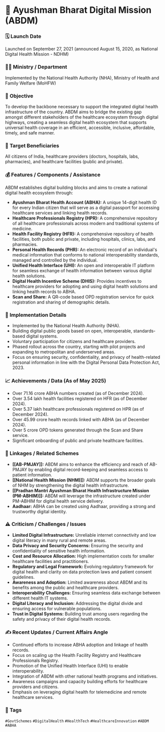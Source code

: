 # 📌 Ayushman Bharat Digital Mission (ABDM)

### 🗓️ **Launch Date**
Launched on September 27, 2021 (announced August 15, 2020, as National Digital Health Mission - NDHM)

### 🧑‍🏫 **Ministry / Department**
Implemented by the National Health Authority (NHA), Ministry of Health and Family Welfare (MoHFW)

### 🎯 **Objective**
To develop the backbone necessary to support the integrated digital health infrastructure of the country. ABDM aims to bridge the existing gap amongst different stakeholders of the healthcare ecosystem through digital highways, creating a seamless digital health ecosystem that supports universal health coverage in an efficient, accessible, inclusive, affordable, timely, and safe manner.

### 👥 **Target Beneficiaries**
All citizens of India, healthcare providers (doctors, hospitals, labs, pharmacies), and healthcare facilities (public and private).

### 💰 **Features / Components / Assistance**
ABDM establishes digital building blocks and aims to create a national digital health ecosystem through:
- **Ayushman Bharat Health Account (ABHA):** A unique 14-digit health ID for every Indian citizen that will serve as a digital passport for accessing healthcare services and linking health records.
- **Healthcare Professionals Registry (HPR):** A comprehensive repository of all healthcare professionals across modern and traditional systems of medicine.
- **Health Facility Registry (HFR):** A comprehensive repository of health facilities, both public and private, including hospitals, clinics, labs, and pharmacies.
- **Personal Health Records (PHR):** An electronic record of an individual's medical information that conforms to national interoperability standards, managed and controlled by the individual.
- **Unified Health Interface (UHI):** An open and interoperable IT platform for seamless exchange of health information between various digital health solutions.
- **Digital Health Incentive Scheme (DHIS):** Provides incentives to healthcare providers for adopting and using digital health solutions and linking health records to ABHA.
- **Scan and Share:** A QR-code based OPD registration service for quick registration and sharing of demographic details.

### 📍 **Implementation Details**
- Implemented by the National Health Authority (NHA).
- Building digital public goods based on open, interoperable, standards-based digital systems.
- Voluntary participation for citizens and healthcare providers.
- Phased rollout across the country, starting with pilot projects and expanding to metropolitan and underserved areas.
- Focus on ensuring security, confidentiality, and privacy of health-related personal information in line with the Digital Personal Data Protection Act, 2023.

### 📈 **Achievements / Data** (As of May 2025)
- Over 71.16 crore ABHA numbers created (as of December 2024).
- Over 3.54 lakh health facilities registered on HFR (as of December 2024).
- Over 5.37 lakh healthcare professionals registered on HPR (as of December 2024).
- Over 45.99 crore health records linked with ABHA (as of December 2024).
- Over 5 crore OPD tokens generated through the Scan and Share service.
- Significant onboarding of public and private healthcare facilities.

### 🧩 **Linkages / Related Schemes**
- **[[AB-PMJAY]]:** ABDM aims to enhance the efficiency and reach of AB-PMJAY by enabling digital record-keeping and seamless access to patient information.
- **[[National Health Mission (NHM)]]:** ABDM supports the broader goals of NHM by strengthening the digital health infrastructure.
- **[[Pradhan Mantri Ayushman Bharat Health Infrastructure Mission (PM-ABHIM)]]:** ABDM will leverage the infrastructure created under PM-ABHIM for digital health service delivery.
- **Aadhaar:** ABHA can be created using Aadhaar, providing a strong and trustworthy digital identity.

### ⚠️ **Criticism / Challenges / Issues**
- **Limited Digital Infrastructure:** Unreliable internet connectivity and low digital literacy in many rural and remote areas.
- **Data Privacy and Security Concerns:** Ensuring the security and confidentiality of sensitive health information.
- **Cost and Resource Allocation:** High implementation costs for smaller healthcare facilities and practitioners.
- **Regulatory and Legal Framework:** Evolving regulatory framework for digital health and clarity on data protection laws and patient consent guidelines.
- **Awareness and Adoption:** Limited awareness about ABDM and its benefits among the public and healthcare providers.
- **Interoperability Challenges:** Ensuring seamless data exchange between different health IT systems.
- **Digital Literacy and Inclusion:** Addressing the digital divide and ensuring access for vulnerable populations.
- **Trust in Digital Systems:** Building trust among users regarding the safety and privacy of their digital health records.

### ✍️ **Recent Updates / Current Affairs Angle**
- Continued efforts to increase ABHA adoption and linkage of health records.
- Focus on scaling up the Health Facility Registry and Healthcare Professionals Registry.
- Promotion of the Unified Health Interface (UHI) to enable interoperability.
- Integration of ABDM with other national health programs and initiatives.
- Awareness campaigns and capacity building efforts for healthcare providers and citizens.
- Emphasis on leveraging digital health for telemedicine and remote healthcare services.

### 🔗 **Tags**
`#GovtSchemes` `#DigitalHealth` `#HealthTech` `#HealthcareInnovation` `#ABDM` `#ABHA`